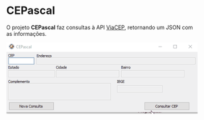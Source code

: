 # CEPascal
O projeto __CEPascal__ faz consultas à API [ViaCEP](http://viacep.com.br), retornando um JSON com as informações.

![View this](gif/gif.gif)
